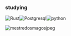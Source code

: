 ### studying
![Rust](https://img.shields.io/badge/rust-%23000000.svg?style=for-the-badge&logo=rust&logoColor=white)![Postgresql](https://img.shields.io/badge/PostgreSQL-316192?style=for-the-badge&logo=postgresql&logoColor=white)![python](https://img.shields.io/badge/Python-3776AB?style=for-the-badge&logo=python&logoColor=white)

![mestredosmagosjpeg](https://media.tenor.com/NPJgF7_j7RAAAAAC/dungeons-and-dragons-dungeon-master.gif)

